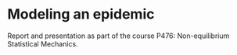 # Modeling an epidemic

Report and presentation as part of the course P476: Non-equilibrium Statistical Mechanics.
